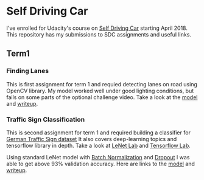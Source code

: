 # Self Driving Car

I've enrolled for Udacity's course on [Self Driving Car](https://in.udacity.com/course/self-driving-car-engineer-nanodegree--nd013) starting April 2018.
This repository has my submissions to SDC assignments and useful links.

## Term1

### Finding Lanes

This is first assignment for term 1 and requied detecting lanes on road using OpenCV library.
My model worked well under good lighting conditions, but fails on some parts of the optional challenge video.
Take a look at the [model](https://github.com/aniryou/Udacity_SDC/CarND-LaneLines-P1/P1.ipynb) and [writeup](https://github.com/aniryou/Udacity_SDC/CarND-LaneLines-P1/writeup_lane_finding.md).

### Traffic Sign Classification

This is second assignment for term 1 and required building a classifier for [German Traffic Sign dataset](http://benchmark.ini.rub.de/?section=gtsrb&subsection=dataset)
It also covers deep-learning topics and tensorflow library in depth.
Take a look at [LeNet Lab](https://github.com/udacity/CarND-TensorFlow-Lab) and [Tensorflow Lab](https://github.com/udacity/CarND-TensorFlow-Lab).

Using standard LeNet model with [Batch Normalization](https://www.tensorflow.org/api_docs/python/tf/layers/batch_normalization) and [Dropout](https://www.tensorflow.org/api_docs/python/tf/nn/dropout) I was able to get above 93% validation accuracy.
Here are links to the [model](https://github.com/aniryou/Udacity_SDC/CarND-Traffic-Sign-Classifier-Project/Traffic_Sign_Classifier.ipynb) and [writeup](https://github.com/aniryou/Udacity_SDC/CarND-Traffic-Sign-Classifier-Project/writeup_traffic_sign_classifier.md).
